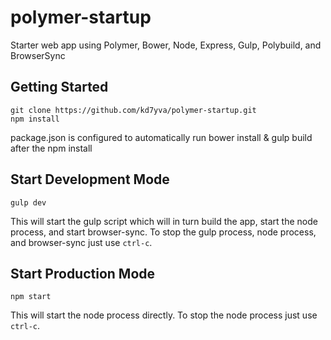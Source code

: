 # polymer-startup
Starter web app using Polymer, Bower, Node, Express, Gulp, Polybuild, and BrowserSync

## Getting Started
```
git clone https://github.com/kd7yva/polymer-startup.git
npm install
```
package.json is configured to automatically run bower install & gulp build after the npm install

## Start Development Mode
```
gulp dev
```
This will start the gulp script which will in turn build the app, start the node process, and start browser-sync.  To stop the gulp process, node process, and browser-sync just use `ctrl-c`.

## Start Production Mode
```
npm start
```
This will start the node process directly.  To stop the node process just use `ctrl-c`.
